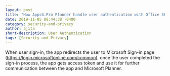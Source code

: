 ```yaml
---
layout: post
title: "How Apps4.Pro Planner handle user authentication with Office 365?"
date: 2019-11-05 08:44:38 -0400
category: security-and-privacy
author: ajita
short-description: User Authentication
tags: [Security and Privacy]
---
```

When user sign-in, the app redirects the user to Microsoft Sign-in page (https://login.microsoftonline.com/common), once the user completed the sign-in process, the app gets access token and use it for further communication between the app and Microsoft Planner. 
